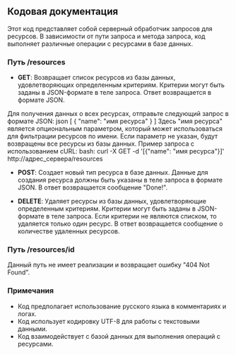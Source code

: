 ## Кодовая документация 
 
Этот код представляет собой серверный обработчик запросов для ресурсов. В зависимости от пути запроса и метода запроса, код выполняет различные операции с ресурсами в базе данных. 
 
### Путь  /resources  
 
- **GET**: Возвращает список ресурсов из базы данных, удовлетворяющих определенным критериям. Критерии могут быть заданы в JSON-формате в теле запроса. Ответ возвращается в формате JSON. 

Для получения данных о всех ресурсах, отправьте следующий запрос в формате JSON:
json 
[ 
    { 
        "name": "имя ресурса" 
    } 
]
Здесь "имя ресурса" является опциональным параметром, который может использоваться для фильтрации ресурсов по имени. Если параметр не указан, будут возвращены все ресурсы из базы данных.
Пример запроса с использованием cURL:
bash: curl -X GET -d '[{"name": "имя ресурса"}]' http://адрес_сервера/resources

- **POST**: Создает новый тип ресурса в базе данных. Данные для создания ресурса должны быть указаны в теле запроса в формате JSON. В ответ возвращается сообщение "Done!". 
 
- **DELETE**: Удаляет ресурсы из базы данных, удовлетворяющие определенным критериям. Критерии могут быть заданы в JSON-формате в теле запроса. Если критерии не являются списком, то удаляется только один ресурс. В ответ возвращается сообщение о количестве удаленных ресурсов. 
 
### Путь  /resources/id  
 
Данный путь не имеет реализации и возвращает ошибку "404 Not Found". 
 
### Примечания 
 
- Код предполагает использование русского языка в комментариях и логах. 
- Код использует кодировку UTF-8 для работы с текстовыми данными. 
- Код взаимодействует с базой данных для выполнения операций с ресурсами. 